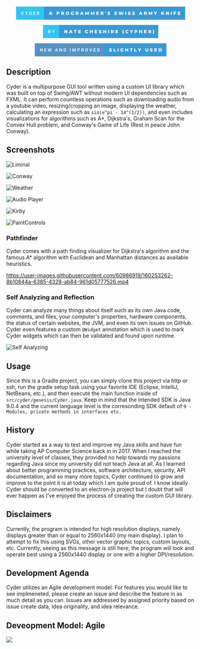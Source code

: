 <p align="center">
   <svg xmlns="http://www.w3.org/2000/svg" width="452.12" height="35" viewBox="0 0 452.12 35"><rect class="svg__rect" x="0" y="0" width="76.43" height="35" fill="#31C4F3"/><rect class="svg__rect" x="74.43" y="0" width="377.69" height="35" fill="#389AD5"/><path class="svg__text" d="M13.95 18.19L13.95 18.19L13.95 17.39Q13.95 16.19 14.38 15.27Q14.80 14.35 15.60 13.85Q16.40 13.35 17.45 13.35L17.45 13.35Q18.86 13.35 19.73 14.12Q20.59 14.89 20.73 16.29L20.73 16.29L19.25 16.29Q19.14 15.37 18.71 14.96Q18.28 14.55 17.45 14.55L17.45 14.55Q16.48 14.55 15.97 15.26Q15.45 15.96 15.44 17.33L15.44 17.33L15.44 18.09Q15.44 19.47 15.93 20.20Q16.43 20.92 17.38 20.92L17.38 20.92Q18.25 20.92 18.69 20.53Q19.13 20.14 19.25 19.22L19.25 19.22L20.73 19.22Q20.60 20.59 19.72 21.35Q18.84 22.12 17.38 22.12L17.38 22.12Q16.36 22.12 15.59 21.63Q14.81 21.15 14.39 20.26Q13.97 19.37 13.95 18.19ZM27.08 18.86L24.21 13.47L25.86 13.47L27.82 17.51L29.79 13.47L31.43 13.47L28.57 18.86L28.57 22L27.08 22L27.08 18.86ZM37.80 22L35.34 22L35.34 13.47L37.86 13.47Q38.99 13.47 39.87 13.97Q40.74 14.48 41.22 15.40Q41.70 16.33 41.70 17.52L41.70 17.52L41.70 17.95Q41.70 19.16 41.22 20.08Q40.74 21.00 39.84 21.50Q38.95 22 37.80 22L37.80 22ZM36.82 14.66L36.82 20.82L37.79 20.82Q38.96 20.82 39.58 20.09Q40.20 19.36 40.22 17.99L40.22 17.99L40.22 17.52Q40.22 16.13 39.61 15.40Q39.01 14.66 37.86 14.66L37.86 14.66L36.82 14.66ZM51.75 22L46.17 22L46.17 13.47L51.71 13.47L51.71 14.66L47.65 14.66L47.65 17.02L51.15 17.02L51.15 18.19L47.65 18.19L47.65 20.82L51.75 20.82L51.75 22ZM57.42 22L55.94 22L55.94 13.47L58.94 13.47Q60.42 13.47 61.22 14.13Q62.02 14.79 62.02 16.05L62.02 16.05Q62.02 16.90 61.61 17.48Q61.20 18.06 60.46 18.37L60.46 18.37L62.38 21.92L62.38 22L60.79 22L59.08 18.71L57.42 18.71L57.42 22ZM57.42 14.66L57.42 17.52L58.95 17.52Q59.70 17.52 60.12 17.15Q60.54 16.77 60.54 16.11L60.54 16.11Q60.54 15.43 60.15 15.05Q59.76 14.68 58.99 14.66L58.99 14.66L57.42 14.66Z" fill="#FFFFFF"/><path class="svg__text" d="M90.04 22L87.61 22L91.32 13.60L93.66 13.60L97.38 22L94.91 22L94.25 20.37L90.70 20.37L90.04 22ZM92.47 15.93L91.39 18.61L93.55 18.61L92.47 15.93ZM110.88 22L108.50 22L108.50 13.60L112.35 13.60Q113.49 13.60 114.33 13.98Q115.17 14.35 115.62 15.06Q116.08 15.76 116.08 16.71L116.08 16.71Q116.08 17.66 115.62 18.35Q115.17 19.05 114.33 19.42Q113.49 19.80 112.35 19.80L112.35 19.80L110.88 19.80L110.88 22ZM110.88 15.47L110.88 17.93L112.20 17.93Q112.93 17.93 113.31 17.61Q113.68 17.29 113.68 16.71L113.68 16.71Q113.68 16.12 113.31 15.80Q112.93 15.47 112.20 15.47L112.20 15.47L110.88 15.47ZM123.21 22L120.83 22L120.83 13.60L124.68 13.60Q125.82 13.60 126.66 13.98Q127.49 14.35 127.95 15.06Q128.41 15.76 128.41 16.71L128.41 16.71Q128.41 17.62 127.98 18.30Q127.55 18.98 126.76 19.36L126.76 19.36L128.57 22L126.03 22L124.51 19.77L123.21 19.77L123.21 22ZM123.21 15.47L123.21 17.93L124.53 17.93Q125.26 17.93 125.63 17.61Q126.01 17.29 126.01 16.71L126.01 16.71Q126.01 16.12 125.63 15.79Q125.26 15.47 124.53 15.47L124.53 15.47L123.21 15.47ZM132.77 17.80L132.77 17.80Q132.77 16.55 133.37 15.55Q133.98 14.56 135.04 14.00Q136.10 13.43 137.43 13.43L137.43 13.43Q138.76 13.43 139.83 14.00Q140.89 14.56 141.50 15.55Q142.10 16.55 142.10 17.80L142.10 17.80Q142.10 19.05 141.50 20.04Q140.89 21.04 139.83 21.60Q138.77 22.17 137.43 22.17L137.43 22.17Q136.10 22.17 135.04 21.60Q133.98 21.04 133.37 20.04Q132.77 19.05 132.77 17.80ZM135.16 17.80L135.16 17.80Q135.16 18.51 135.47 19.05Q135.77 19.60 136.28 19.90Q136.80 20.20 137.43 20.20L137.43 20.20Q138.07 20.20 138.59 19.90Q139.10 19.60 139.40 19.05Q139.70 18.51 139.70 17.80L139.70 17.80Q139.70 17.09 139.40 16.54Q139.10 16 138.59 15.70Q138.07 15.40 137.43 15.40L137.43 15.40Q136.79 15.40 136.28 15.70Q135.77 16 135.47 16.54Q135.16 17.09 135.16 17.80ZM146.40 17.80L146.40 17.80Q146.40 16.54 147.00 15.54Q147.60 14.55 148.67 13.99Q149.74 13.43 151.08 13.43L151.08 13.43Q152.26 13.43 153.19 13.83Q154.13 14.22 154.75 14.97L154.75 14.97L153.24 16.33Q152.40 15.40 151.22 15.40L151.22 15.40Q151.21 15.40 151.20 15.40L151.20 15.40Q150.12 15.40 149.46 16.06Q148.80 16.71 148.80 17.80L148.80 17.80Q148.80 18.50 149.10 19.04Q149.40 19.59 149.94 19.89Q150.48 20.20 151.18 20.20L151.18 20.20Q151.86 20.20 152.46 19.93L152.46 19.93L152.46 17.62L154.56 17.62L154.56 21.10Q153.84 21.61 152.90 21.89Q151.97 22.17 151.03 22.17L151.03 22.17Q149.71 22.17 148.66 21.61Q147.60 21.05 147.00 20.05Q146.40 19.06 146.40 17.80ZM161.93 22L159.55 22L159.55 13.60L163.40 13.60Q164.54 13.60 165.38 13.98Q166.21 14.35 166.67 15.06Q167.13 15.76 167.13 16.71L167.13 16.71Q167.13 17.62 166.70 18.30Q166.27 18.98 165.48 19.36L165.48 19.36L167.29 22L164.75 22L163.23 19.77L161.93 19.77L161.93 22ZM161.93 15.47L161.93 17.93L163.25 17.93Q163.98 17.93 164.35 17.61Q164.73 17.29 164.73 16.71L164.73 16.71Q164.73 16.12 164.35 15.79Q163.98 15.47 163.25 15.47L163.25 15.47L161.93 15.47ZM173.33 22L170.91 22L174.62 13.60L176.96 13.60L180.67 22L178.21 22L177.55 20.37L173.99 20.37L173.33 22ZM175.77 15.93L174.69 18.61L176.85 18.61L175.77 15.93ZM187.03 22L184.83 22L184.83 13.60L186.79 13.60L189.74 18.45L192.62 13.60L194.57 13.60L194.60 22L192.42 22L192.39 17.55L190.23 21.17L189.18 21.17L187.03 17.67L187.03 22ZM201.96 22L199.76 22L199.76 13.60L201.72 13.60L204.67 18.45L207.55 13.60L209.50 13.60L209.53 22L207.35 22L207.32 17.55L205.16 21.17L204.11 21.17L201.96 17.67L201.96 22ZM221.43 22L214.69 22L214.69 13.60L221.28 13.60L221.28 15.44L217.04 15.44L217.04 16.85L220.78 16.85L220.78 18.63L217.04 18.63L217.04 20.17L221.43 20.17L221.43 22ZM228.62 22L226.24 22L226.24 13.60L230.08 13.60Q231.22 13.60 232.06 13.98Q232.90 14.35 233.36 15.06Q233.81 15.76 233.81 16.71L233.81 16.71Q233.81 17.62 233.39 18.30Q232.96 18.98 232.17 19.36L232.17 19.36L233.98 22L231.43 22L229.91 19.77L228.62 19.77L228.62 22ZM228.62 15.47L228.62 17.93L229.93 17.93Q230.67 17.93 231.04 17.61Q231.41 17.29 231.41 16.71L231.41 16.71Q231.41 16.12 231.04 15.79Q230.67 15.47 229.93 15.47L229.93 15.47L228.62 15.47ZM238.40 17.10L238.25 13.60L240.18 13.60L240.02 17.10L238.40 17.10ZM244.40 21.24L244.40 21.24L245.18 19.49Q245.74 19.86 246.49 20.09Q247.23 20.32 247.95 20.32L247.95 20.32Q249.32 20.32 249.32 19.64L249.32 19.64Q249.32 19.28 248.93 19.11Q248.54 18.93 247.68 18.74L247.68 18.74Q246.73 18.53 246.09 18.30Q245.46 18.06 245.00 17.55Q244.55 17.03 244.55 16.16L244.55 16.16Q244.55 15.39 244.97 14.77Q245.39 14.15 246.22 13.79Q247.06 13.43 248.26 13.43L248.26 13.43Q249.09 13.43 249.89 13.62Q250.70 13.80 251.32 14.17L251.32 14.17L250.58 15.93Q249.38 15.28 248.25 15.28L248.25 15.28Q247.54 15.28 247.22 15.49Q246.90 15.70 246.90 16.04L246.90 16.04Q246.90 16.37 247.28 16.54Q247.66 16.71 248.51 16.89L248.51 16.89Q249.48 17.10 250.11 17.33Q250.74 17.56 251.20 18.07Q251.66 18.58 251.66 19.46L251.66 19.46Q251.66 20.21 251.24 20.83Q250.82 21.44 249.98 21.80Q249.14 22.17 247.94 22.17L247.94 22.17Q246.92 22.17 245.96 21.92Q245.00 21.67 244.40 21.24ZM262.62 21.24L262.62 21.24L263.40 19.49Q263.97 19.86 264.71 20.09Q265.45 20.32 266.17 20.32L266.17 20.32Q267.54 20.32 267.55 19.64L267.55 19.64Q267.55 19.28 267.16 19.11Q266.77 18.93 265.90 18.74L265.90 18.74Q264.95 18.53 264.31 18.30Q263.68 18.06 263.22 17.55Q262.77 17.03 262.77 16.16L262.77 16.16Q262.77 15.39 263.19 14.77Q263.61 14.15 264.44 13.79Q265.28 13.43 266.49 13.43L266.49 13.43Q267.31 13.43 268.12 13.62Q268.92 13.80 269.54 14.17L269.54 14.17L268.81 15.93Q267.60 15.28 266.47 15.28L266.47 15.28Q265.76 15.28 265.44 15.49Q265.12 15.70 265.12 16.04L265.12 16.04Q265.12 16.37 265.50 16.54Q265.89 16.71 266.74 16.89L266.74 16.89Q267.70 17.10 268.33 17.33Q268.96 17.56 269.42 18.07Q269.88 18.58 269.88 19.46L269.88 19.46Q269.88 20.21 269.46 20.83Q269.05 21.44 268.20 21.80Q267.36 22.17 266.16 22.17L266.16 22.17Q265.14 22.17 264.18 21.92Q263.22 21.67 262.62 21.24ZM276.54 22L273.82 13.60L276.26 13.60L277.95 18.96L279.73 13.60L281.91 13.60L283.61 19.01L285.37 13.60L287.64 13.60L284.91 22L282.37 22L280.76 16.89L279.08 22L276.54 22ZM294.53 22L292.15 22L292.15 13.60L294.53 13.60L294.53 22ZM299.12 21.24L299.12 21.24L299.90 19.49Q300.46 19.86 301.20 20.09Q301.95 20.32 302.67 20.32L302.67 20.32Q304.03 20.32 304.04 19.64L304.04 19.64Q304.04 19.28 303.65 19.11Q303.26 18.93 302.39 18.74L302.39 18.74Q301.44 18.53 300.81 18.30Q300.17 18.06 299.72 17.55Q299.26 17.03 299.26 16.16L299.26 16.16Q299.26 15.39 299.68 14.77Q300.10 14.15 300.94 13.79Q301.77 13.43 302.98 13.43L302.98 13.43Q303.80 13.43 304.61 13.62Q305.41 13.80 306.03 14.17L306.03 14.17L305.30 15.93Q304.10 15.28 302.97 15.28L302.97 15.28Q302.26 15.28 301.93 15.49Q301.61 15.70 301.61 16.04L301.61 16.04Q301.61 16.37 302.00 16.54Q302.38 16.71 303.23 16.89L303.23 16.89Q304.19 17.10 304.82 17.33Q305.45 17.56 305.91 18.07Q306.38 18.58 306.38 19.46L306.38 19.46Q306.38 20.21 305.96 20.83Q305.54 21.44 304.70 21.80Q303.86 22.17 302.66 22.17L302.66 22.17Q301.64 22.17 300.67 21.92Q299.71 21.67 299.12 21.24ZM310.37 21.24L310.37 21.24L311.15 19.49Q311.71 19.86 312.45 20.09Q313.20 20.32 313.92 20.32L313.92 20.32Q315.28 20.32 315.29 19.64L315.29 19.64Q315.29 19.28 314.90 19.11Q314.51 18.93 313.64 18.74L313.64 18.74Q312.69 18.53 312.06 18.30Q311.42 18.06 310.97 17.55Q310.51 17.03 310.51 16.16L310.51 16.16Q310.51 15.39 310.93 14.77Q311.35 14.15 312.19 13.79Q313.02 13.43 314.23 13.43L314.23 13.43Q315.05 13.43 315.86 13.62Q316.66 13.80 317.28 14.17L317.28 14.17L316.55 15.93Q315.35 15.28 314.22 15.28L314.22 15.28Q313.51 15.28 313.18 15.49Q312.86 15.70 312.86 16.04L312.86 16.04Q312.86 16.37 313.25 16.54Q313.63 16.71 314.48 16.89L314.48 16.89Q315.44 17.10 316.07 17.33Q316.70 17.56 317.16 18.07Q317.63 18.58 317.63 19.46L317.63 19.46Q317.63 20.21 317.21 20.83Q316.79 21.44 315.95 21.80Q315.11 22.17 313.91 22.17L313.91 22.17Q312.89 22.17 311.92 21.92Q310.96 21.67 310.37 21.24ZM330.59 22L328.17 22L331.88 13.60L334.22 13.60L337.93 22L335.47 22L334.81 20.37L331.25 20.37L330.59 22ZM333.03 15.93L331.95 18.61L334.11 18.61L333.03 15.93ZM344.47 22L342.09 22L342.09 13.60L345.93 13.60Q347.07 13.60 347.91 13.98Q348.75 14.35 349.21 15.06Q349.66 15.76 349.66 16.71L349.66 16.71Q349.66 17.62 349.24 18.30Q348.81 18.98 348.02 19.36L348.02 19.36L349.83 22L347.29 22L345.76 19.77L344.47 19.77L344.47 22ZM344.47 15.47L344.47 17.93L345.79 17.93Q346.52 17.93 346.89 17.61Q347.26 17.29 347.26 16.71L347.26 16.71Q347.26 16.12 346.89 15.79Q346.52 15.47 345.79 15.47L345.79 15.47L344.47 15.47ZM356.65 22L354.45 22L354.45 13.60L356.41 13.60L359.36 18.45L362.24 13.60L364.20 13.60L364.22 22L362.04 22L362.02 17.55L359.85 21.17L358.80 21.17L356.65 17.67L356.65 22ZM371.51 18.95L368.30 13.60L370.81 13.60L372.80 16.94L374.80 13.60L377.10 13.60L373.88 18.99L373.88 22L371.51 22L371.51 18.95ZM390.51 22L388.16 22L388.16 13.60L390.51 13.60L390.51 17.09L393.76 13.60L396.38 13.60L392.95 17.32L396.56 22L393.80 22L391.40 18.95L390.51 19.90L390.51 22ZM403.00 22L400.66 22L400.66 13.60L402.62 13.60L406.33 18.07L406.33 13.60L408.66 13.60L408.66 22L406.71 22L403.00 17.52L403.00 22ZM416.20 22L413.82 22L413.82 13.60L416.20 13.60L416.20 22ZM423.75 22L421.37 22L421.37 13.60L427.96 13.60L427.96 15.44L423.75 15.44L423.75 17.28L427.46 17.28L427.46 19.12L423.75 19.12L423.75 22ZM439.30 22L432.56 22L432.56 13.60L439.15 13.60L439.15 15.44L434.91 15.44L434.91 16.85L438.65 16.85L438.65 18.63L434.91 18.63L434.91 20.17L439.30 20.17L439.30 22Z" fill="#FFFFFF" x="87.43"/></svg>
</p>

<p align="center">
<svg xmlns="http://www.w3.org/2000/svg" width="308.83" height="35" viewBox="0 0 308.83 35"><rect class="svg__rect" x="0" y="0" width="44.94" height="35" fill="#31C4F3"/><rect class="svg__rect" x="42.94" y="0" width="265.89" height="35" fill="#389AD5"/><path class="svg__text" d="M17.33 22L14.22 22L14.22 13.47L17.14 13.47Q18.59 13.47 19.34 14.05Q20.10 14.63 20.10 15.78L20.10 15.78Q20.10 16.36 19.78 16.83Q19.47 17.30 18.86 17.56L18.86 17.56Q19.55 17.75 19.93 18.26Q20.31 18.78 20.31 19.51L20.31 19.51Q20.31 20.71 19.53 21.36Q18.76 22 17.33 22L17.33 22ZM15.70 18.15L15.70 20.82L17.35 20.82Q18.04 20.82 18.44 20.47Q18.83 20.13 18.83 19.51L18.83 19.51Q18.83 18.18 17.47 18.15L17.47 18.15L15.70 18.15ZM15.70 14.66L15.70 17.06L17.15 17.06Q17.84 17.06 18.23 16.75Q18.62 16.43 18.62 15.86L18.62 15.86Q18.62 15.23 18.26 14.95Q17.90 14.66 17.14 14.66L17.14 14.66L15.70 14.66ZM26.81 18.86L23.95 13.47L25.60 13.47L27.56 17.51L29.52 13.47L31.16 13.47L28.30 18.86L28.30 22L26.81 22L26.81 18.86Z" fill="#FFFFFF"/><path class="svg__text" d="M59.46 22L57.13 22L57.13 13.60L59.08 13.60L62.79 18.07L62.79 13.60L65.12 13.60L65.12 22L63.17 22L59.46 17.52L59.46 22ZM71.70 22L69.27 22L72.98 13.60L75.33 13.60L79.04 22L76.58 22L75.91 20.37L72.36 20.37L71.70 22ZM74.14 15.93L73.05 18.61L75.22 18.61L74.14 15.93ZM84.99 15.48L82.41 15.48L82.41 13.60L89.93 13.60L89.93 15.48L87.36 15.48L87.36 22L84.99 22L84.99 15.48ZM101.04 22L94.30 22L94.30 13.60L100.89 13.60L100.89 15.44L96.66 15.44L96.66 16.85L100.39 16.85L100.39 18.63L96.66 18.63L96.66 20.17L101.04 20.17L101.04 22ZM112.39 17.80L112.39 17.80Q112.39 16.54 112.99 15.54Q113.59 14.55 114.64 13.99Q115.69 13.43 117.01 13.43L117.01 13.43Q118.16 13.43 119.09 13.84Q120.01 14.25 120.63 15.02L120.63 15.02L119.11 16.39Q118.30 15.40 117.13 15.40L117.13 15.40Q116.45 15.40 115.91 15.70Q115.38 16 115.09 16.54Q114.79 17.09 114.79 17.80L114.79 17.80Q114.79 18.51 115.09 19.05Q115.38 19.60 115.91 19.90Q116.45 20.20 117.13 20.20L117.13 20.20Q118.30 20.20 119.11 19.22L119.11 19.22L120.63 20.58Q120.02 21.35 119.09 21.76Q118.16 22.17 117.01 22.17L117.01 22.17Q115.69 22.17 114.64 21.61Q113.59 21.05 112.99 20.05Q112.39 19.06 112.39 17.80ZM127.54 22L125.16 22L125.16 13.60L127.54 13.60L127.54 16.76L130.78 16.76L130.78 13.60L133.15 13.60L133.15 22L130.78 22L130.78 18.72L127.54 18.72L127.54 22ZM145.06 22L138.32 22L138.32 13.60L144.91 13.60L144.91 15.44L140.67 15.44L140.67 16.85L144.40 16.85L144.40 18.63L140.67 18.63L140.67 20.17L145.06 20.17L145.06 22ZM149.28 21.24L149.28 21.24L150.06 19.49Q150.62 19.86 151.36 20.09Q152.11 20.32 152.83 20.32L152.83 20.32Q154.19 20.32 154.20 19.64L154.20 19.64Q154.20 19.28 153.81 19.11Q153.42 18.93 152.55 18.74L152.55 18.74Q151.60 18.53 150.97 18.30Q150.33 18.06 149.88 17.55Q149.42 17.03 149.42 16.16L149.42 16.16Q149.42 15.39 149.84 14.77Q150.26 14.15 151.10 13.79Q151.93 13.43 153.14 13.43L153.14 13.43Q153.97 13.43 154.77 13.62Q155.58 13.80 156.19 14.17L156.19 14.17L155.46 15.93Q154.26 15.28 153.13 15.28L153.13 15.28Q152.42 15.28 152.10 15.49Q151.77 15.70 151.77 16.04L151.77 16.04Q151.77 16.37 152.16 16.54Q152.54 16.71 153.39 16.89L153.39 16.89Q154.35 17.10 154.98 17.33Q155.61 17.56 156.08 18.07Q156.54 18.58 156.54 19.46L156.54 19.46Q156.54 20.21 156.12 20.83Q155.70 21.44 154.86 21.80Q154.02 22.17 152.82 22.17L152.82 22.17Q151.80 22.17 150.84 21.92Q149.88 21.67 149.28 21.24ZM163.49 22L161.11 22L161.11 13.60L163.49 13.60L163.49 16.76L166.73 16.76L166.73 13.60L169.11 13.60L169.11 22L166.73 22L166.73 18.72L163.49 18.72L163.49 22ZM176.65 22L174.27 22L174.27 13.60L176.65 13.60L176.65 22ZM184.20 22L181.82 22L181.82 13.60L185.66 13.60Q186.81 13.60 187.65 13.98Q188.48 14.35 188.94 15.06Q189.40 15.76 189.40 16.71L189.40 16.71Q189.40 17.62 188.97 18.30Q188.54 18.98 187.75 19.36L187.75 19.36L189.56 22L187.02 22L185.50 19.77L184.20 19.77L184.20 22ZM184.20 15.47L184.20 17.93L185.52 17.93Q186.25 17.93 186.62 17.61Q187.00 17.29 187.00 16.71L187.00 16.71Q187.00 16.12 186.62 15.79Q186.25 15.47 185.52 15.47L185.52 15.47L184.20 15.47ZM200.93 22L194.18 22L194.18 13.60L200.78 13.60L200.78 15.44L196.54 15.44L196.54 16.85L200.27 16.85L200.27 18.63L196.54 18.63L196.54 20.17L200.93 20.17L200.93 22ZM212.59 18.71L212.59 18.71Q212.59 17.07 212.99 15.62Q213.39 14.18 214.14 13.09L214.14 13.09L216.32 13.09Q215.54 14.48 215.18 15.84Q214.82 17.20 214.82 18.71L214.82 18.71Q214.82 20.22 215.18 21.59Q215.54 22.95 216.32 24.33L216.32 24.33L214.14 24.33Q213.39 23.25 212.99 21.80Q212.59 20.35 212.59 18.71ZM220.19 17.80L220.19 17.80Q220.19 16.54 220.79 15.54Q221.38 14.55 222.44 13.99Q223.49 13.43 224.81 13.43L224.81 13.43Q225.96 13.43 226.88 13.84Q227.81 14.25 228.42 15.02L228.42 15.02L226.91 16.39Q226.09 15.40 224.93 15.40L224.93 15.40Q224.24 15.40 223.71 15.70Q223.18 16 222.88 16.54Q222.58 17.09 222.58 17.80L222.58 17.80Q222.58 18.51 222.88 19.05Q223.18 19.60 223.71 19.90Q224.24 20.20 224.93 20.20L224.93 20.20Q226.09 20.20 226.91 19.22L226.91 19.22L228.42 20.58Q227.81 21.35 226.89 21.76Q225.96 22.17 224.81 22.17L224.81 22.17Q223.49 22.17 222.44 21.61Q221.38 21.05 220.79 20.05Q220.19 19.06 220.19 17.80ZM235.08 18.95L231.88 13.60L234.39 13.60L236.38 16.94L238.37 13.60L240.67 13.60L237.46 18.99L237.46 22L235.08 22L235.08 18.95ZM247.14 22L244.76 22L244.76 13.60L248.60 13.60Q249.74 13.60 250.58 13.98Q251.42 14.35 251.88 15.06Q252.33 15.76 252.33 16.71L252.33 16.71Q252.33 17.66 251.88 18.35Q251.42 19.05 250.58 19.42Q249.74 19.80 248.60 19.80L248.60 19.80L247.14 19.80L247.14 22ZM247.14 15.47L247.14 17.93L248.45 17.93Q249.19 17.93 249.56 17.61Q249.93 17.29 249.93 16.71L249.93 16.71Q249.93 16.12 249.56 15.80Q249.19 15.47 248.45 15.47L248.45 15.47L247.14 15.47ZM259.46 22L257.08 22L257.08 13.60L259.46 13.60L259.46 16.76L262.70 16.76L262.70 13.60L265.08 13.60L265.08 22L262.70 22L262.70 18.72L259.46 18.72L259.46 22ZM276.98 22L270.24 22L270.24 13.60L276.83 13.60L276.83 15.44L272.59 15.44L272.59 16.85L276.33 16.85L276.33 18.63L272.59 18.63L272.59 20.17L276.98 20.17L276.98 22ZM284.17 22L281.79 22L281.79 13.60L285.63 13.60Q286.77 13.60 287.61 13.98Q288.45 14.35 288.91 15.06Q289.36 15.76 289.36 16.71L289.36 16.71Q289.36 17.62 288.94 18.30Q288.51 18.98 287.72 19.36L287.72 19.36L289.53 22L286.99 22L285.46 19.77L284.17 19.77L284.17 22ZM284.17 15.47L284.17 17.93L285.49 17.93Q286.22 17.93 286.59 17.61Q286.96 17.29 286.96 16.71L286.96 16.71Q286.96 16.12 286.59 15.79Q286.22 15.47 285.49 15.47L285.49 15.47L284.17 15.47ZM295.48 24.33L293.29 24.33Q294.07 22.94 294.43 21.58Q294.79 20.22 294.79 18.71L294.79 18.71Q294.79 17.20 294.43 15.84Q294.07 14.48 293.29 13.09L293.29 13.09L295.48 13.09Q296.22 14.17 296.62 15.62Q297.02 17.07 297.02 18.71L297.02 18.71Q297.02 20.36 296.62 21.80Q296.22 23.25 295.48 24.33L295.48 24.33Z" fill="#FFFFFF" x="55.94"/></svg>
</p>

<p align="center">
<svg xmlns="http://www.w3.org/2000/svg" width="352.38" height="35" viewBox="0 0 352.38 35"><rect class="svg__rect" x="0" y="0" width="187.25" height="35" fill="#5593C7"/><rect class="svg__rect" x="185.25" y="0" width="167.13000000000002" height="35" fill="#389AD5"/><path class="svg__text" d="M15.70 22L14.22 22L14.22 13.47L15.70 13.47L19.51 19.54L19.51 13.47L20.98 13.47L20.98 22L19.50 22L15.70 15.95L15.70 22ZM31.30 22L25.73 22L25.73 13.47L31.26 13.47L31.26 14.66L27.21 14.66L27.21 17.02L30.71 17.02L30.71 18.19L27.21 18.19L27.21 20.82L31.30 20.82L31.30 22ZM36.88 22L34.91 13.47L36.38 13.47L37.71 19.88L39.34 13.47L40.58 13.47L42.19 19.89L43.50 13.47L44.97 13.47L43.00 22L41.59 22L39.96 15.77L38.31 22L36.88 22ZM55.80 22L54.26 22L57.48 13.47L58.81 13.47L62.04 22L60.49 22L59.80 20.01L56.49 20.01L55.80 22ZM58.14 15.28L56.91 18.82L59.38 18.82L58.14 15.28ZM67.48 22L66.00 22L66.00 13.47L67.48 13.47L71.29 19.54L71.29 13.47L72.76 13.47L72.76 22L71.28 22L67.48 15.95L67.48 22ZM79.96 22L77.50 22L77.50 13.47L80.02 13.47Q81.15 13.47 82.03 13.97Q82.91 14.48 83.39 15.40Q83.87 16.33 83.87 17.52L83.87 17.52L83.87 17.95Q83.87 19.16 83.38 20.08Q82.90 21.00 82.01 21.50Q81.11 22 79.96 22L79.96 22ZM78.99 14.66L78.99 20.82L79.95 20.82Q81.12 20.82 81.74 20.09Q82.37 19.36 82.38 17.99L82.38 17.99L82.38 17.52Q82.38 16.13 81.78 15.40Q81.17 14.66 80.02 14.66L80.02 14.66L78.99 14.66ZM95.87 22L94.40 22L94.40 13.47L95.87 13.47L95.87 22ZM102.16 22L100.68 22L100.68 13.47L102.61 13.47L105.07 20.01L107.52 13.47L109.44 13.47L109.44 22L107.96 22L107.96 19.19L108.11 15.43L105.59 22L104.53 22L102.01 15.43L102.16 19.19L102.16 22ZM115.66 22L114.18 22L114.18 13.47L117.44 13.47Q118.87 13.47 119.71 14.21Q120.55 14.96 120.55 16.18L120.55 16.18Q120.55 17.44 119.73 18.13Q118.91 18.83 117.42 18.83L117.42 18.83L115.66 18.83L115.66 22ZM115.66 14.66L115.66 17.64L117.44 17.64Q118.23 17.64 118.65 17.27Q119.06 16.90 119.06 16.19L119.06 16.19Q119.06 15.50 118.64 15.09Q118.22 14.68 117.48 14.66L117.48 14.66L115.66 14.66ZM126.32 22L124.84 22L124.84 13.47L127.84 13.47Q129.31 13.47 130.12 14.13Q130.92 14.79 130.92 16.05L130.92 16.05Q130.92 16.90 130.51 17.48Q130.09 18.06 129.35 18.37L129.35 18.37L131.27 21.92L131.27 22L129.68 22L127.97 18.71L126.32 18.71L126.32 22ZM126.32 14.66L126.32 17.52L127.84 17.52Q128.59 17.52 129.01 17.15Q129.44 16.77 129.44 16.11L129.44 16.11Q129.44 15.43 129.05 15.05Q128.66 14.68 127.88 14.66L127.88 14.66L126.32 14.66ZM135.04 18.00L135.04 18.00L135.04 17.52Q135.04 16.28 135.49 15.32Q135.93 14.37 136.73 13.86Q137.54 13.35 138.58 13.35Q139.63 13.35 140.43 13.85Q141.24 14.35 141.68 15.29Q142.12 16.23 142.12 17.48L142.12 17.48L142.12 17.96Q142.12 19.21 141.69 20.16Q141.25 21.10 140.45 21.61Q139.64 22.12 138.59 22.12L138.59 22.12Q137.56 22.12 136.75 21.61Q135.93 21.10 135.49 20.17Q135.05 19.23 135.04 18.00ZM136.53 17.46L136.53 17.96Q136.53 19.36 137.07 20.13Q137.62 20.90 138.59 20.90L138.59 20.90Q139.58 20.90 140.11 20.15Q140.64 19.40 140.64 17.96L140.64 17.96L140.64 17.51Q140.64 16.09 140.10 15.34Q139.57 14.58 138.58 14.58L138.58 14.58Q137.62 14.58 137.08 15.33Q136.54 16.09 136.53 17.46L136.53 17.46ZM148.88 22L145.82 13.47L147.45 13.47L149.59 20.14L151.76 13.47L153.39 13.47L150.32 22L148.88 22ZM162.92 22L157.34 22L157.34 13.47L162.88 13.47L162.88 14.66L158.82 14.66L158.82 17.02L162.32 17.02L162.32 18.19L158.82 18.19L158.82 20.82L162.92 20.82L162.92 22ZM169.57 22L167.11 22L167.11 13.47L169.63 13.47Q170.76 13.47 171.64 13.97Q172.51 14.48 172.99 15.40Q173.47 16.33 173.47 17.52L173.47 17.52L173.47 17.95Q173.47 19.16 172.99 20.08Q172.51 21.00 171.61 21.50Q170.72 22 169.57 22L169.57 22ZM168.59 14.66L168.59 20.82L169.56 20.82Q170.73 20.82 171.35 20.09Q171.97 19.36 171.99 17.99L171.99 17.99L171.99 17.52Q171.99 16.13 171.38 15.40Q170.78 14.66 169.63 14.66L169.63 14.66L168.59 14.66Z" fill="#FFFFFF"/><path class="svg__text" d="M198.85 21.24L198.85 21.24L199.63 19.49Q200.19 19.86 200.94 20.09Q201.68 20.32 202.40 20.32L202.40 20.32Q203.77 20.32 203.77 19.64L203.77 19.64Q203.77 19.28 203.38 19.11Q202.99 18.93 202.13 18.74L202.13 18.74Q201.18 18.53 200.54 18.30Q199.91 18.06 199.45 17.55Q199.00 17.03 199.00 16.16L199.00 16.16Q199.00 15.39 199.42 14.77Q199.84 14.15 200.67 13.79Q201.51 13.43 202.71 13.43L202.71 13.43Q203.54 13.43 204.35 13.62Q205.15 13.80 205.77 14.17L205.77 14.17L205.03 15.93Q203.83 15.28 202.70 15.28L202.70 15.28Q201.99 15.28 201.67 15.49Q201.35 15.70 201.35 16.04L201.35 16.04Q201.35 16.37 201.73 16.54Q202.12 16.71 202.97 16.89L202.97 16.89Q203.93 17.10 204.56 17.33Q205.19 17.56 205.65 18.07Q206.11 18.58 206.11 19.46L206.11 19.46Q206.11 20.21 205.69 20.83Q205.27 21.44 204.43 21.80Q203.59 22.17 202.39 22.17L202.39 22.17Q201.37 22.17 200.41 21.92Q199.45 21.67 198.85 21.24ZM217.07 22L210.69 22L210.69 13.60L213.07 13.60L213.07 20.11L217.07 20.11L217.07 22ZM223.87 22L221.49 22L221.49 13.60L223.87 13.60L223.87 22ZM228.62 17.80L228.62 17.80Q228.62 16.54 229.22 15.54Q229.81 14.55 230.88 13.99Q231.95 13.43 233.29 13.43L233.29 13.43Q234.47 13.43 235.41 13.83Q236.35 14.22 236.97 14.97L236.97 14.97L235.46 16.33Q234.61 15.40 233.43 15.40L233.43 15.40Q233.42 15.40 233.42 15.40L233.42 15.40Q232.34 15.40 231.68 16.06Q231.01 16.71 231.01 17.80L231.01 17.80Q231.01 18.50 231.32 19.04Q231.62 19.59 232.16 19.89Q232.70 20.20 233.39 20.20L233.39 20.20Q234.08 20.20 234.68 19.93L234.68 19.93L234.68 17.62L236.77 17.62L236.77 21.10Q236.05 21.61 235.12 21.89Q234.18 22.17 233.25 22.17L233.25 22.17Q231.93 22.17 230.87 21.61Q229.81 21.05 229.22 20.05Q228.62 19.06 228.62 17.80ZM244.14 22L241.77 22L241.77 13.60L244.14 13.60L244.14 16.76L247.39 16.76L247.39 13.60L249.76 13.60L249.76 22L247.39 22L247.39 18.72L244.14 18.72L244.14 22ZM256.71 15.48L254.13 15.48L254.13 13.60L261.65 13.60L261.65 15.48L259.09 15.48L259.09 22L256.71 22L256.71 15.48ZM272.41 22L266.02 22L266.02 13.60L268.40 13.60L268.40 20.11L272.41 20.11L272.41 22ZM278.96 18.95L275.75 13.60L278.26 13.60L280.25 16.94L282.24 13.60L284.55 13.60L281.33 18.99L281.33 22L278.96 22L278.96 18.95ZM295.53 18.26L295.53 18.26L295.53 13.60L297.91 13.60L297.91 18.19Q297.91 20.20 299.50 20.20L299.50 20.20Q301.09 20.20 301.09 18.19L301.09 18.19L301.09 13.60L303.43 13.60L303.43 18.26Q303.43 20.13 302.39 21.15Q301.35 22.17 299.48 22.17L299.48 22.17Q297.61 22.17 296.57 21.15Q295.53 20.13 295.53 18.26ZM307.93 21.24L307.93 21.24L308.71 19.49Q309.27 19.86 310.02 20.09Q310.76 20.32 311.48 20.32L311.48 20.32Q312.85 20.32 312.85 19.64L312.85 19.64Q312.85 19.28 312.46 19.11Q312.07 18.93 311.21 18.74L311.21 18.74Q310.26 18.53 309.62 18.30Q308.98 18.06 308.53 17.55Q308.08 17.03 308.08 16.16L308.08 16.16Q308.08 15.39 308.50 14.77Q308.91 14.15 309.75 13.79Q310.58 13.43 311.79 13.43L311.79 13.43Q312.62 13.43 313.42 13.62Q314.23 13.80 314.84 14.17L314.84 14.17L314.11 15.93Q312.91 15.28 311.78 15.28L311.78 15.28Q311.07 15.28 310.75 15.49Q310.43 15.70 310.43 16.04L310.43 16.04Q310.43 16.37 310.81 16.54Q311.19 16.71 312.04 16.89L312.04 16.89Q313.00 17.10 313.63 17.33Q314.26 17.56 314.73 18.07Q315.19 18.58 315.19 19.46L315.19 19.46Q315.19 20.21 314.77 20.83Q314.35 21.44 313.51 21.80Q312.67 22.17 311.47 22.17L311.47 22.17Q310.45 22.17 309.49 21.92Q308.53 21.67 307.93 21.24ZM326.51 22L319.77 22L319.77 13.60L326.36 13.60L326.36 15.44L322.12 15.44L322.12 16.85L325.85 16.85L325.85 18.63L322.12 18.63L322.12 20.17L326.51 20.17L326.51 22ZM335.29 22L331.31 22L331.31 13.60L335.29 13.60Q336.67 13.60 337.74 14.12Q338.80 14.63 339.39 15.58Q339.98 16.53 339.98 17.80L339.98 17.80Q339.98 19.07 339.39 20.02Q338.80 20.97 337.74 21.48Q336.67 22 335.29 22L335.29 22ZM333.69 15.50L333.69 20.10L335.19 20.10Q336.27 20.10 336.93 19.49Q337.58 18.88 337.58 17.80L337.58 17.80Q337.58 16.72 336.93 16.11Q336.27 15.50 335.19 15.50L335.19 15.50L333.69 15.50Z" fill="#FFFFFF" x="198.25"/></svg>
</p>

## Description

Cyder is a multipurpose GUI tool written using a custom UI library 
which was built on top of Swing/AWT without modern UI dependencies such as FXML.
It can perform countless operations such as downloading audio from a
youtube video, resizing/cropping an image, displaying the weather, 
calculating an expression such as `sin(e^pi - 14^(1/2))`, and even includes
visualizations for algorithms such as A*, Dijkstra's, Graham Scan for 
the Convex Hull problem, and Conway's Game of Life (Rest in peace John Conway).

## Screenshots

![Liminal](https://user-images.githubusercontent.com/60986919/160252940-67826272-d98c-4ee7-a6d6-dbec8e9ef1f6.png)

![Conway](https://user-images.githubusercontent.com/60986919/160225458-c639b3ed-c621-4d9b-bc9e-3ae1d6e0c581.png)

![Weather](https://user-images.githubusercontent.com/60986919/156911464-73221df7-68fa-4ce3-8211-555ddc9c0ac2.png)

![Audio Player](https://user-images.githubusercontent.com/60986919/156904205-39fb8218-412e-4a20-9a27-7d2d7bc39902.png)

![Kirby](https://user-images.githubusercontent.com/60986919/158036314-055f87d4-b21c-4eec-a92c-d65561c75483.png)

![PaintControls](https://user-images.githubusercontent.com/60986919/158036316-0abe20d4-3414-40e9-8da5-5ec83430d54d.png)

### Pathfinder

Cyder comes with a path finding visualizer for Dijkstra's algorithm
and the famous A* algorithm with Euclidean and Manhattan distances
as available heuristics.

https://user-images.githubusercontent.com/60986919/160253262-8b10844a-6385-4328-ab84-961d05777526.mp4

### Self Analyzing and Reflection

Cyder can analyze many things about itself 
such as its own Java code, comments, and files, 
your computer's properties, hardware components, 
the status of certain websites, the JVM, and even 
its own issues on GitHub. Cyder even features a custom 
`@Widget` annotation which is used to mark Cyder widgets which
can then be validated and found upon runtime.

![Self Analyzing](https://user-images.githubusercontent.com/60986919/160252296-2a5fb061-1d13-4b84-8693-009a3e0866e5.png)

## Usage

Since this is a Gradle project, you can simply clone this project 
via http or ssh, run the gradle setup task using your favorite IDE
(Eclipse, IntelliJ, NetBeans, etc.), and then execute the main function
inside of `src/cyder/genesis/Cyder.java`. Keep in mind that the intended
SDK is Java 9.0.4 and the current language level is the corresonding SDK
default of `9 - Modules, private methods in interfaces etc.`

## History

Cyder started as a way to test and improve my Java skills and have fun
while taking AP Computer Science back in in 2017. When I reached the
university level of classes, they provided no help towards my passions
regarding Java since my university did not teach Java at all. As I learned
about better programming practices, software architecture, security, API
documentation, and so many more topics, Cyder continued to grow and improve
to the point it is at today which I am quite proud of. I know ideally Cyder
should be converted to an electron-js project but I doubt that will
ever happen as I've enjoyed the process of creating the custom GUI library.

## Disclaimers

Currently, the program is intended for high resolution displays,
namely displays greater than or equal to 2560x1440 (my main display).
I plan to attempt to fix this using SVGs, other vector graphic topics,
custom layouts, etc. Currently, seeing as this message is still here, 
the program will look and operate best using a 2560x1440 display 
or one with a higher DPI/resolution.

## Development Agenda

Cyder utilizes an Agile development model. For features you would like
to see implmeneted, please create an issue and describe the
feature in as much detail as you can. Issues are addressed by 
assigned priority based on issue create data, idea originality, 
and idea relevance.

## Deveopment Model: Agile
<img src="https://i.imgur.com/VKeVG4F.png" data-canonical-src="https://i.imgur.com/VKeVG4F.png"/>
